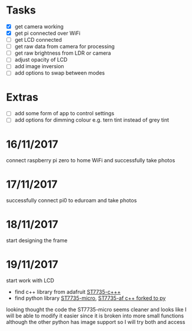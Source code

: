 # Tasks

-   [x] get camera working
-   [x] get pi connected over WiFi
-   [ ] get LCD connected
-   [ ] get raw data from camera for processing
-   [ ] get raw brightness from LDR or camera
-   [ ] adjust opacity of LCD
-   [ ] add image inversion
-   [ ] add options to swap between modes

# Extras

-   [ ] add some form of app to control settings
-   [ ] add options for dimming colour e.g. tern tint instead of grey tint

# 16/11/2017

connect raspberry pi zero to home WiFi and successfully take photos

# 17/11/2017

successfully connect pi0 to eduroam and take photos

# 18/11/2017

start designing the frame

# 19/11/2017

start work with LCD

-   find c++ library from adafruit [ST7735-c+++](https://github.com/adafruit/Adafruit-ST7735-Library)
-   find python library [ST7735-micro](https://github.com/hosaka/micropython-st7735), [ST7735-af c++ forked to py](https://github.com/cskau/Python_ST7735)

looking thought the code the ST7735-micro seems cleaner and looks like I will be able to modify it easier since it is broken into more small functions although the other python has image support so I will try both and access
